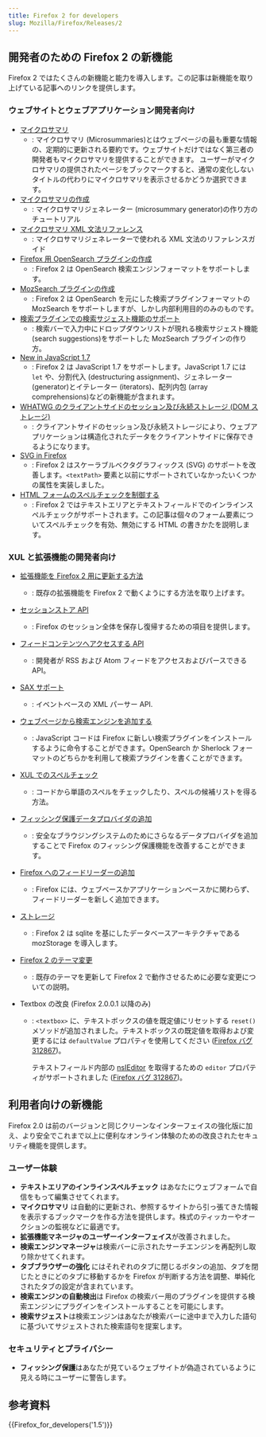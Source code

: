 ```yaml
---
title: Firefox 2 for developers
slug: Mozilla/Firefox/Releases/2
---
```


## 開発者のための Firefox 2 の新機能

Firefox 2 ではたくさんの新機能と能力を導入します。この記事は新機能を取り上げている記事へのリンクを提供します。

### ウェブサイトとウェブアプリケーション開発者向け

- [マイクロサマリ](http://wiki.mozilla.org/Microsummaries)
  - : マイクロサマリ (Microsummaries)とはウェブページの最も重要な情報の、定期的に更新される要約です。ウェブサイトだけではなく第三者の開発者もマイクロサマリを提供することができます。 ユーザーがマイクロサマリの提供されたページをブックマークすると、通常の変化しないタイトルの代わりにマイクロサマリを表示させるかどうか選択できます。
- [マイクロサマリの作成](/ja/docs/Creating_a_Microsummary)
  - : マイクロサマリジェネレーター (microsummary generator)の作り方のチュートリアル
- [マイクロサマリ XML 文法リファレンス](/ja/docs/Microsummary_XML_grammar_reference)
  - : マイクロサマリジェネレーターで使われる XML 文法のリファレンスガイド
- [Firefox 用 OpenSearch プラグインの作成](/ja/docs/Creating_OpenSearch_plugins_for_Firefox)
  - : Firefox 2 は OpenSearch 検索エンジンフォーマットをサポートします。
- [MozSearch プラグインの作成](/ja/docs/Creating_MozSearch_plugins)
  - : Firefox 2 は OpenSearch を元にした検索プラグインフォーマットの MozSearch をサポートしますが、しかし内部利用目的のみのものです。
- [検索プラグインでの検索サジェスト機能のサポート](/ja/docs/Supporting_search_suggestions_in_search_plugins)
  - : 検索バーで入力中にドロップダウンリストが現れる検索サジェスト機能 (search suggestions)をサポートした MozSearch プラグインの作り方。
- [New in JavaScript 1.7](/ja/docs/New_in_JavaScript_1.7)
  - : Firefox 2 は JavaScript 1.7 をサポートします。JavaScript 1.7 には `let` や、分割代入 (destructuring assignment)、ジェネレーター (generator)とイテレーター (iterators)、配列内包 (array comprehensions)などの新機能が含まれます。
- [WHATWG のクライアントサイドのセッション及び永続ストレージ (DOM ストレージ)](/ja/docs/DOM/Storage)
  - : クライアントサイドのセッション及び永続ストレージにより、ウェブアプリケーションは構造化されたデータをクライアントサイドに保存できるようになります。
- [SVG in Firefox](/ja/docs/SVG_in_Firefox)
  - : Firefox 2 はスケーラブルベクタグラフィックス (SVG) のサポートを改善します。`<textPath>` 要素と以前にサポートされていなかったいくつかの属性を実装しました。
- [HTML フォームのスペルチェックを制御する](/ja/docs/Controlling_spell_checking_in_HTML_forms)
  - : Firefox 2 ではテキストエリアとテキストフィールドでのインラインスペルチェックがサポートされます。この記事は個々のフォーム要素についてスペルチェックを有効、無効にする HTML の書きかたを説明します。

### XUL と拡張機能の開発者向け

- [拡張機能を Firefox 2 用に更新する方法](/ja/docs/Updating_extensions_for_Firefox_2)
  - : 既存の拡張機能を Firefox 2 で動くようにする方法を取り上げます。
- [セッションストア API](/ja/docs/Session_store_API)
  - : Firefox のセッション全体を保存し復帰するための項目を提供します。
- [フィードコンテンツへアクセスする API](/ja/docs/Feed_content_access_API)
  - : 開発者が RSS および Atom フィードをアクセスおよびパースできる API。
- [SAX サポート](/ja/docs/SAX)
  - : イベントベースの XML パーサー API.
- [ウェブページから検索エンジンを追加する](/ja/docs/Adding_search_engines_from_web_pages)
  - : JavaScript コードは Firefox に新しい検索プラグインをインストールするように命令することができます。OpenSearch か Sherlock フォーマットのどちらかを利用して検索プラグインを書くことができます。
- [XUL でのスペルチェック](/ja/docs/Using_spell_checking_in_XUL)
  - : コードから単語のスペルをチェックしたり、スペルの候補リストを得る方法。
- [フィッシング保護データプロバイダの追加](/ja/docs/Adding_phishing_protection_data_providers)
  - : 安全なブラウジングシステムのためにさらなるデータプロバイダを追加することで Firefox のフィッシング保護機能を改善することができます。
- [Firefox へのフィードリーダーの追加](/ja/docs/Adding_feed_readers_to_Firefox)
  - : Firefox には、ウェブベースかアプリケーションベースかに関わらず、フィードリーダーを新しく追加できます。
- [ストレージ](/ja/docs/Storage)
  - : Firefox 2 は sqlite を基にしたデータベースアーキテクチャである mozStorage を導入します。
- [Firefox 2 のテーマ変更](/ja/docs/Theme_changes_in_Firefox_2)
  - : 既存のテーマを更新して Firefox 2 で動作させるために必要な変更についての説明。
- Textbox の改良 (Firefox 2.0.0.1 以降のみ)

  - : `<textbox>` に、テキストボックスの値を既定値にリセットする `reset()` メソッドが追加されました。テキストボックスの既定値を取得および変更するには `defaultValue` プロパティを使用してください ([Firefox バグ 312867](https://bugzil.la/312867))。

    テキストフィールド内部の [nsIEditor](/ja/docs/NsIEditor) を取得するための `editor` プロパティがサポートされました ([Firefox バグ 312867](https://bugzil.la/312867))。

## 利用者向けの新機能

Firefox 2.0 は前のバージョンと同じクリーンなインターフェイスの強化版に加え、より安全でこれまで以上に便利なオンライン体験のための改良されたセキュリティ機能を提供します。

### ユーザー体験

- **テキストエリアのインラインスペルチェック** はあなたにウェブフォームで自信をもって編集させてくれます。
- **マイクロサマリ** は自動的に更新され、参照するサイトから引っ張てきた情報を表示するブックマークを作る方法を提供します。株式のティッカーやオークションの監視などに最適です。
- **拡張機能マネージャのユーザーインターフェイス**が改善されました。
- **検索エンジンマネージャ**は検索バーに示されたサーチエンジンを再配列し取り除かせてくれます。
- **タブブラウザーの強化** にはそれぞれのタブに閉じるボタンの追加、タブを閉じたときにどのタブに移動するかを Firefox が判断する方法を調整、単純化されたタブの設定が含まれています。
- **検索エンジンの自動検出**は Firefox の検索バー用のプラグインを提供する検索エンジンにプラグインをインストールすることを可能にします。
- **検索サジェスト**は検索エンジンはあなたが検索バーに途中まで入力した語句に基づいてサジェストされた検索語句を提案します。

### セキュリティとプライバシー

- **フィッシング保護**はあなたが見ているウェブサイトが偽造されているように見える時にユーザーに警告します。

## 参考資料

{{Firefox_for_developers('1.5')}}
